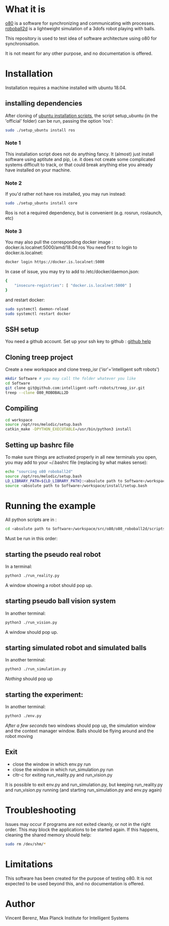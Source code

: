 
# What it is

[o80](https://github.com/intelligent-soft-robots/roboball2d) is a software for synchronizing and communicating with processes.
[roboball2d](https://github.com/intelligent-soft-robots/roboball2d) is a lightweight simulation of a 3dofs robot playing with balls.

This repository is used to test idea of software architecture using o80 for synchronisation. 

It is not meant for any other purpose, and no documentation is offered.

# Installation

Installation requires a machine installed with ubuntu 18.04. 

## installing dependencies

After cloning of [ubuntu installation scripts](https://github.com/machines-in-motion/ubuntu_installation_scripts.git), the script setup_ubuntu (in the 'official' folder) can be run, passing the option 'ros':

```bash
sudo ./setup_ubuntu install ros
```

### Note 1
This installation script does not do anything fancy. It (almost) just install software using aptitute and pip, i.e. it does not create some complicated systems difficult to track, or that could break anything else you already have installed on your machine.

### Note 2
If you'd rather not have ros installed, you may run instead:

```bash
sudo ./setup_ubuntu install core
```
Ros is not a required dependency, but is convenient (e.g. rosrun, roslaunch, etc)

### Note 3

You may also pull the corresponding docker image : docker.is.localnet:5000/amd/18.04:ros
You need first to login to docker.is.localnet:

```bash
docker login https://docker.is.localnet:5000
```

In case of issue, you may try to add to /etc/docker/daemon.json:

```bash
{
    "insecure-registries": [ "docker.is.localnet:5000" ]
}
```

and restart docker:

```bash
sudo systemctl daemon-reload
sudo systemctl restart docker
```

## SSH setup

You need a github account. Set up your ssh key to github : [github help](https://help.github.com/en/enterprise/2.17/user/github/authenticating-to-github/generating-a-new-ssh-key-and-adding-it-to-the-ssh-agent)

## Cloning treep project

Create a new workspace and clone treep_isr ('isr'='intelligent soft robots')

```bash
mkdir Software # you may call the folder whatever you like
cd Software
git clone git@github.com:intelligent-soft-robots/treep_isr.git
treep --clone O80_ROBOBALL2D
```

## Compiling

```bash
cd workspace
source /opt/ros/melodic/setup.bash 
catkin_make -DPYTHON_EXECUTABLE=/usr/bin/python3 install
```

## Setting up bashrc file

To make sure things are activated properly in all new terminals you open, you may add to your ~/.bashrc file
(replacing <absolute path to Software> by what makes sense):

```bash
echo "sourcing o80 roboball2d"
source /opt/ros/melodic/setup.bash
LD_LIBRARY_PATH=${LD_LIBRARY_PATH}:<absolute path to Software>/workspace/devel/lib
source <absolute path to Software>/workspace/install/setup.bash
```

# Running the example

All python scripts are in :

```bash
cd <absolute path to Software>/workspace/src/o80/o80_roboball2d/scripts
```

Must be run in this order:

## starting the pseudo real robot

In a terminal:

```bash
python3 ./run_reality.py
```

A window showing a robot should pop up.

## starting pseudo ball vision system

In another terminal:

```bash
python3 ./run_vision.py
```

A window should pop up. 

## starting simulated robot and simulated balls

In another terminal:

```bash
python3 ./run_simulation.py
```

*Nothing* should pop up

## starting the experiment:

In another terminal:

```bash
python3 ./env.py
```

*After a few seconds* two windows should pop up, the simulation window and the context manager window. Balls should be flying around and the robot moving

## Exit

- close the window in which env.py run
- close the window in which run_simulation.py run
- cltr-c for exiting run_reality.py and run_vision.py

It is possible to exit env.py and run_simulation.py, but keeping run_reality.py and run_vision.py running (and starting run_simulation.py and env.py again)

# Troubleshooting

Issues may occur if programs are not exited cleanly, or not in the right order. This may block the applications to be started again. If this happens, cleaning the shared memory should help:

```bash
sudo rm /dev/shm/*
```
 
# Limitations

This software has been created for the purpose of testing o80. It is not expected to be used beyond this, and no documentation is offered.
 
 # Author
 
 Vincent Berenz, Max Planck Institute for Intelligent Systems
 
